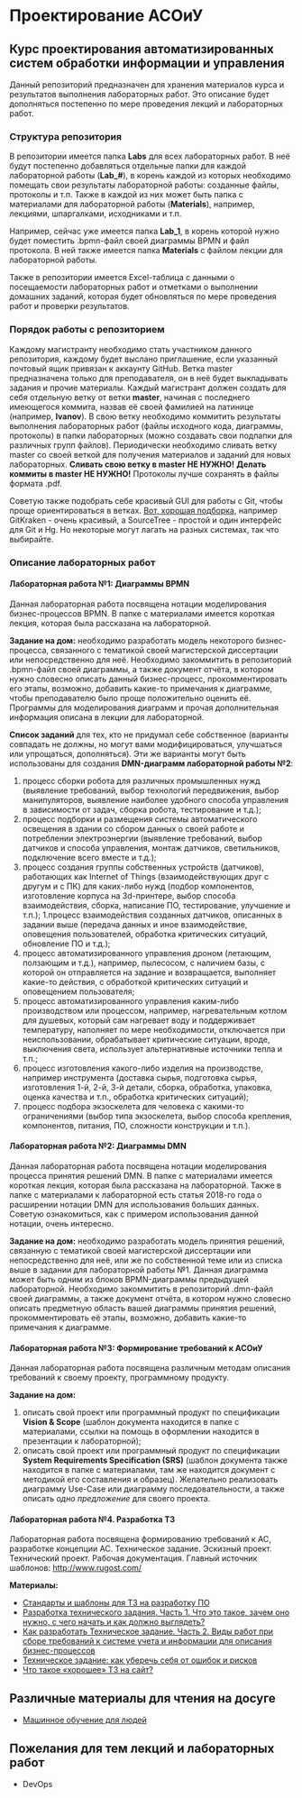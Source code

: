 # Проектирование АСОиУ
## Курс проектирования автоматизированных систем обработки информации и управления
Данный репозиторий предназначен для хранения материалов курса и результатов выполнения лабораторных работ. Это описание будет дополняться постепенно по мере проведения лекций и лабораторных работ.

### Структура репозитория
В репозитории имеется папка **Labs** для всех лабораторных работ. В неё будут постепенно добавляться отдельные папки для каждой лабораторной работы (**Lab_#**), в корень каждой из которых необходимо помещать свои результаты лабораторной работы: созданные файлы, протоколы и т.п. Также в каждой из них может быть папка с материалами для лабораторной работы (**Materials**), например, лекциями, шпаргалками, исходниками и т.п.

Например, сейчас уже имеется папка **Lab_1**, в корень которой нужно будет поместить .bpmn-файл своей диаграммы BPMN и файл протокола. В ней также имеется папка **Materials** с файлом лекции для лабораторной работы.

Также в репозитории имеется Excel-таблица с данными о посещаемости лабораторных работ и отметками о выполнении домашних заданий, которая будет обновляться по мере проведения работ и проверки результатов.

### Порядок работы с репозиторием
Каждому магистранту необходимо стать участником данного репозитория, каждому будет выслано приглашение, если указанный почтовый ящик привязан к аккаунту GitHub. Ветка master предназначена только для преподавателя, он в неё будет выкладывать задания и прочие материалы. Каждый магистрант должен создать для себя отдельную ветку от ветки **master**, начиная с последнего имеющегося коммита, назвав её своей фамилией на латинице (например, **Ivanov**). В свою ветку необходимо коммитить результаты выполнения лабораторных работ (файлы исходного кода, диаграммы, протоколы) в папки лабораторных (можно создавать свои подпапки для различных групп файлов). Периодически необходимо сливать ветку master со своей веткой для получения материалов и заданий для новых лабораторных. **Сливать свою ветку в master НЕ НУЖНО!** **Делать коммиты в master НЕ НУЖНО!** Протоколы лучше сохранять в файлы формата .pdf.

Советую также подобрать себе красивый GUI для работы с Git, чтобы проще ориентироваться в ветках. [Вот, хорошая подборка](https://git-scm.com/download/gui/windows), например GitKraken - очень красивый, а SourceTree - простой и один интерфейс для Git и Hg. Но некоторые могут лагать на разных системах, так что выбирайте.

### Описание лабораторных работ
#### Лабораторная работа №1: Диаграммы BPMN
Данная лабораторная работа посвящена нотации моделирования бизнес-процессов BPMN. В папке с материалами имеется короткая лекция, которая была рассказана на лабораторной.

**Задание на дом:** необходимо разработать модель некоторого бизнес-процесса, связанного с тематикой своей магистерской диссертации или непосредственно для неё. Необходимо закоммитить в репозиторий .bpmn-файл своей диаграммы, а также документ отчёта, в котором нужно словесно описать данный бизнес-процесс, прокомментировать его этапы, возможно, добавить какие-то примечания к диаграмме, чтобы преподавателю было проще положительно оценить её. Программы для моделирования диаграмм и прочая дополнительная информация описана в лекции для лабораторной.

**Список заданий** для тех, кто не придумал себе собственное (варианты совпадать не должны, но могут вами модифицироваться, улучшаться или упрощаться, дополняться). Эти же варианты могут быть использованы для создания **DMN-диаграмм лабораторной работы №2**:
1. процесс сборки робота для различных промышленных нужд (выявление требований, выбор технологий передвижения, выбор манипуляторов, выявление наиболее удобного способа управления в зависимости от задач, сборка робота, тестирование и т.д.);
1. процесс подборки и размещения системы автоматического освещения в здании со сбором данных о своей работе и потреблении электроэнергии (выявление требований, выбор датчиков и способа управления, монтаж датчиков, светильников, подключение всего вместе и т.д.);
1. процесс создания группы собственных устройств (датчиков), работающих как Internet of Things (взаимодействующих друг с другум и с ПК) для каких-либо нужд (подбор компонентов, изготовление корпуса на 3d-принтере, выбор способа взаимодействия, сборка, написание ПО, тестирование, улучшение и т.п.); 
1.процесс взаимодействия созданных датчиков, описанных в задании выше (передача данных и иное взаимодействие, оповещения пользователей, обработка критических ситуаций, обновление ПО и т.д.);
1. процесс автоматизированного управления дроном (летающим, ползающим и т.д.), например, пылесосом, с наличием базы, с которой он отправляется на задание и возвращается, выполняет какие-то действия, с обработкой критических ситуаций и оповещением пользователя;
1. процесс автоматизированного управления каким-либо производством или процессом, например, нагревательным котлом для душевых, который сам нагревает воду и поддерживает температуру, наполняет по мере необходимости, отключается при неиспользовании, обрабатывает критические ситуации, вроде, выключения света, использует альтернативные источники тепла и т.п.;
1. процесс изготовления какого-либо изделия на производстве, например инструмента (доставка сырья, подготовка сырья, изготовления 1-й, 2-й, 3-й детали, сборка, обработка, упаковка, оценка качества и т.п., обработка критических ситуаций);
1. процесс подбора экзоскелета для человека с какими-то ограничениями (выбор типа экзоскелета, выбор способа крепления, компонентов, питания, ПО, сложности конструкции и т.п.).

#### Лабораторная работа №2: Диаграммы DMN
Данная лабораторная работа посвящена нотации моделирования процесса принятия решений DMN. В папке с материалами имеется короткая лекция, которая была рассказана на лабораторной. Также в папке с материалами к лабораторной есть статья 2018-го года о расширении нотации DMN для использования больших данных. Советую ознакомиться, как с примером использования данной нотации, очень интересно.

**Задание на дом:** необходимо разработать модель принятия решений, связанную с тематикой своей магистерской диссертации или непосредственно для неё, или же по собственной теме или из списка выше в задании для лабораторной работы №1. Данная диаграмма может быть одним из блоков BPMN-диаграммы предыдущей лабораторной. Необходимо закоммитить в репозиторий .dmn-файл своей диаграммы, а также документ отчёта, в котором нужно словесно описать предметную область вашей диаграммы принятия решений, прокомментировать её этапы, возможно, добавить какие-то примечания к диаграмме.

#### Лабораторная работа №3: Формирование требований к АСОиУ
Данная лабораторная работа посвящена различным методам описания требований к своему проекту, программному продукту. 

**Задание на дом:**
1. описать свой проект или программный продукт по спецификации **Vision & Scope** (шаблон документа находится в папке с материалами, ссылки на помощь в оформлении находится в презентации к лабораторной);
1. описать свой проект или программный продукт по спецификации **System Requirements Specification (SRS)** (шаблон документа также находится в папке с материалами, там же находится документ с методикой его составления и образец).
Желательно реализовать диаграмму Use-Case или диаграмму последовательности, а также описать *одно предложение* для своего проекта.

#### Лабораторная работа №4. Разработка ТЗ
Лабораторная работа посвящена формированию требований к АС, разработке концепции АС. Техническое задание. Эскизный проект. Технический проект. Рабочая документация.
Главный источник шаблонов: http://www.rugost.com/

**Материалы:**
* [Стандарты и шаблоны для ТЗ на разработку ПО](https://habr.com/post/328822/)
* [Разработка технического задания. Часть 1. Что это такое, зачем оно нужно, с чего начать и как должно выглядеть?](https://infostart.ru/public/123632/)
* [Как разработать Техническое задание. Часть 2. Виды работ при сборе требований к системе учета и информации для описания бизнес-процессов](https://habr.com/post/147858/)
* [Техническое задание: как уберечь себя от ошибок и рисков](https://habr.com/post/139835/)
* [Что такое «хорошее» ТЗ на сайт?](https://habr.com/post/5556/)

## Различные материалы для чтения на досуге
* [Машинное обучение для людей](https://vas3k.ru/blog/machine_learning/)

## Пожелания для тем лекций и лабораторных работ
* DevOps
